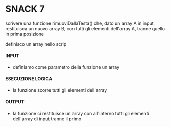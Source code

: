 # SNACK 7
scrivere una funzione rimuoviDallaTesta() che, dato un array A in input, restituisca un nuovo array B, con tutti gli elementi dell'array A, tranne quello in prima posizione

definisco un array nello scrip
#### INPUT
 - definiamo come parametro della funzione un array
#### ESECUZIONE LOGICA
- la funzione scorre tutti gli elementi dell'array
#### OUTPUT
- la funzione ci restituisce un array con all'interno tutti gli elementi dell'array di input tranne il primo